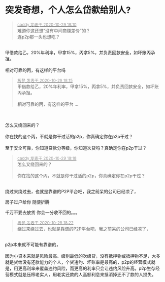 # 突发奇想，个人怎么岱歀给别人?


<div class="quote"><blockquote><font size="2"><a href="https://www.hostloc.com/forum.php?mod=redirect&amp;goto=findpost&amp;pid=9370525&amp;ptid=759865" target="_blank"><font color="#999999">caddy 发表于 2020-10-29 18:10</font></a></font><br />
难道你这还想“没有中间商赚差价”的？<br />
连p2p那一头也想吃？</blockquote></div><br />
甲借款给乙，20%年利率，甲拿15%，丙拿5%，并负责回款安全，如坏账丙承担。<br />
<br />
相对可靠的丙，有这样的平台吗

<div class="quote"><blockquote><font size="2"><a href="https://www.hostloc.com/forum.php?mod=redirect&amp;goto=findpost&amp;pid=9370551&amp;ptid=759865" target="_blank"><font color="#999999">板凳 发表于 2020-10-29 18:15</font></a></font><br />
甲借款给乙，20%年利率，甲拿15%，丙拿5%，并负责回款安全，如坏账丙承担。<br />
<br />
相对可靠的丙，有这样的平台 ...</blockquote></div><br />
<br />
怎么又绕回来的？<br />
<br />
你在找的这个丙，不就是你干过活的p2p，你真确定你在p2p干过？<br />
<br />
至于安全可靠，你知道贷款分等级，你知道次贷吗？真确定你在p2p干过？

<div class="quote"><blockquote><font size="2"><a href="https://www.hostloc.com/forum.php?mod=redirect&amp;goto=findpost&amp;pid=9370569&amp;ptid=759865" target="_blank"><font color="#999999">caddy 发表于 2020-10-29 18:18</font></a></font><br />
怎么又绕回来的？<br />
<br />
你在找的这个丙，不就是你干过活的p2p，你真确定你在p2p干过？</blockquote></div><br />
绕过来绕过去，也就是靠谱的P2P平台吧，我之前呆的公司已经凉了，<img src="static/image/smiley/default/lol.gif" smilieid="12" border="0" alt="" />

房子过户给你 随便折腾

千万不要去放贷 你会一分收不回的。。。<img src="static/image/smiley/default/cry.gif" smilieid="4" border="0" alt="" />

<div class="quote"><blockquote><font size="2"><a href="https://www.hostloc.com/forum.php?mod=redirect&amp;goto=findpost&amp;pid=9370584&amp;ptid=759865" target="_blank"><font color="#999999">板凳 发表于 2020-10-29 18:22</font></a></font><br />
绕过来绕过去，也就是靠谱的P2P平台吧，我之前呆的公司已经凉了，</blockquote></div><br />
p2p本来就不可能有靠谱的，<br />
<br />
因为小贷本来就是风险最高、级别最低的次级贷，没有抵押物或抵押物不足，大多就是贷给没有还款能力的个人，个贷违约、坏账率是最高的，p2p的经营模式就是，用更高利率来覆盖违约风险，而更高的利率只会让违约风险升高。p2p生存经营模式就是压榨老实人，用老实还款的人高额利息来抵消掉还不了款的人损失。
